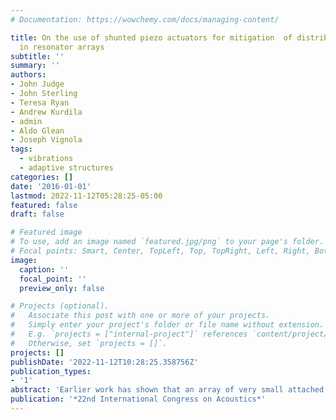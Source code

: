 ```yaml
---
# Documentation: https://wowchemy.com/docs/managing-content/

title: On the use of shunted piezo actuators for mitigation  of distribution errors
  in resonator arrays
subtitle: ''
summary: ''
authors:
- John Judge
- John Sterling
- Teresa Ryan
- Andrew Kurdila
- admin
- Aldo Glean
- Joseph Vignola
tags: 
  - vibrations
  - adaptive structures
categories: []
date: '2016-01-01'
lastmod: 2022-11-12T05:28:25-05:00
featured: false
draft: false

# Featured image
# To use, add an image named `featured.jpg/png` to your page's folder.
# Focal points: Smart, Center, TopLeft, Top, TopRight, Left, Right, BottomLeft, Bottom, BottomRight.
image:
  caption: ''
  focal_point: ''
  preview_only: false

# Projects (optional).
#   Associate this post with one or more of your projects.
#   Simply enter your project's folder or file name without extension.
#   E.g. `projects = ["internal-project"]` references `content/project/deep-learning/index.md`.
#   Otherwise, set `projects = []`.
projects: []
publishDate: '2022-11-12T10:28:25.358756Z'
publication_types:
- '1'
abstract: 'Earlier work has shown that an array of very small attached resonators can be designed to alter the dynamic response of a primary structure. The altered response can be designed to make the primary structure appear heavily damped or to have a particular spectral shape such as a band- pass response. However, small errors in the distribution of mass and stiffness distribution of the attachments can have a significant effect, degrading the intended performance. This presentation discusses a concept of correcting small property distribution errors using shunted piezoelectric strip actuators bonded to the attachments.'
publication: '*22nd International Congress on Acoustics*'
---
```

